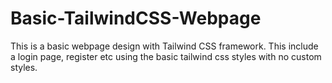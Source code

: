 # Basic-TailwindCSS-Webpage
This is a basic webpage design with Tailwind CSS framework. This include a login page, register etc using the basic tailwind css styles with no custom styles.
